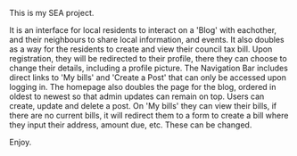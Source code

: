 This is my SEA project.

It is an interface for local residents to interact on a 'Blog' with eachother, and their neighbours to share local information, and events. 
It also doubles as a way for the residents to create and view their council tax bill.
Upon registration, they will be redirected to their profile, there they can choose to change their details, including a profile picture. 
The Navigation Bar includes direct links to 'My bills' and 'Create a Post' that can only be accessed upon logging in.
The homepage also doubles the page for the blog, ordered in oldest to newest so that admin updates can remain on top.
Users can create, update and delete a post.
On 'My bills' they can view their bills, if there are no current bills, it will redirect them to a form to create a bill where they input their address, amount due, etc. These can be changed.

Enjoy.
